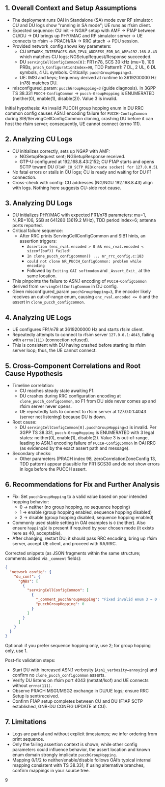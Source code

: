 ## 1. Overall Context and Setup Assumptions

- The deployment runs OAI in Standalone (SA) mode over RF simulator: CU and DU logs show "running in SA mode"; UE runs as rfsim client.
- Expected sequence: CU init → NGAP setup with AMF → F1AP between CU/DU → DU brings up PHY/MAC and RF simulator server → UE connects to rfsim → PRACH/RA → RRC attach → PDU session.
- Provided network_config shows key parameters:
  - CU `NETWORK_INTERFACES.GNB_IPV4_ADDRESS_FOR_NG_AMF=192.168.8.43` which matches CU logs; NGSetupRequest/Response succeeded.
  - DU `servingCellConfigCommon[0]`: FR1 n78, SCS 30 kHz (mu=1), 106 PRBs, `prach_ConfigurationIndex=98`, TDD Pattern1: 7 DL, 2 UL, 6 DL symbols, 4 UL symbols. Critically: `pucchGroupHopping=3`.
  - UE: IMSI and keys; frequency derived at runtime to 3619200000 Hz (n78) matches DU.
- misconfigured_param: `pucchGroupHopping=3` (guide diagnosis). In 3GPP TS 38.331 `PUCCH-ConfigCommon` → `pucch-GroupHopping` is ENUMERATED {neither(0), enable(1), disable(2)}. Value 3 is invalid.

Initial hypothesis: An invalid PUCCH group hopping enum in DU RRC common config causes ASN.1 encoding failure for `PUCCH-ConfigCommon` during SIB/ServingCellConfigCommon cloning, crashing DU before it can host the rfsim server; consequently, UE cannot connect (errno 111).

## 2. Analyzing CU Logs

- CU initializes correctly, sets up NGAP with AMF:
  - NGSetupRequest sent; NGSetupResponse received.
  - GTP-U configured at 192.168.8.43:2152; CU F1AP starts and opens SCTP toward DU (`F1AP_CU_SCTP_REQ(create socket) for 127.0.0.5`).
- No fatal errors or stalls in CU logs; CU is ready and waiting for DU F1 connection.
- Cross-check with config: CU addresses (NG/NGU 192.168.8.43) align with logs. Nothing here suggests CU-side root cause.

## 3. Analyzing DU Logs

- DU initializes PHY/MAC with expected FR1/n78 parameters: mu=1, N_RB=106, SSB at 641280 (3619.2 MHz), TDD period index=6; antenna ports reported.
- Critical failure sequence:
  - After RRC prints ServingCellConfigCommon and SIB1 hints, an assertion triggers:
    - `Assertion (enc_rval.encoded > 0 && enc_rval.encoded < sizeof(buf)) failed!`
    - `In clone_pucch_configcommon() ... nr_rrc_config.c:183`
    - `could not clone NR_PUCCH_ConfigCommon: problem while encoding`
    - Followed by `Exiting OAI softmodem` and `_Assert_Exit_` at the same location.
- This pinpoints the failure to ASN.1 encoding of `PUCCH-ConfigCommon` derived from `servingCellConfigCommon` in DU config.
- Given misconfigured_param `pucchGroupHopping=3`, the encoder likely receives an out-of-range enum, causing `enc_rval.encoded <= 0` and the assert in `clone_pucch_configcommon`.

## 4. Analyzing UE Logs

- UE configures FR1/n78 at 3619200000 Hz and starts rfsim client.
- Repeatedly attempts to connect to rfsim server `127.0.0.1:4043`, failing with `errno(111)` (connection refused).
- This is consistent with DU having crashed before starting its rfsim server loop; thus, the UE cannot connect.

## 5. Cross-Component Correlations and Root Cause Hypothesis

- Timeline correlation:
  - CU reaches steady state awaiting F1.
  - DU crashes during RRC configuration encoding at `clone_pucch_configcommon`, so F1 from DU side never comes up and rfsim server never opens.
  - UE repeatedly fails to connect to rfsim server at 127.0.0.1:4043 (server not listening) because DU is down.
- Root cause:
  - DU `servingCellConfigCommon[0].pucchGroupHopping=3` is invalid. Per 3GPP TS 38.331, `pucch-GroupHopping` is ENUMERATED with 3 legal states: neither(0), enable(1), disable(2). Value 3 is out-of-range, leading to ASN.1 encoding failure of `PUCCH-ConfigCommon` in OAI RRC (as evidenced by the exact assert path and message).
- Secondary checks:
  - Other parameters (PRACH index 98, zeroCorrelationZoneConfig 13, TDD pattern) appear plausible for FR1 SCS30 and do not show errors in logs before the PUCCH assert.

## 6. Recommendations for Fix and Further Analysis

- Fix: Set `pucchGroupHopping` to a valid value based on your intended hopping behavior:
  - 0 → neither (no group hopping, no sequence hopping)
  - 1 → enable (group hopping enabled, sequence hopping disabled)
  - 2 → disable (group hopping disabled, sequence hopping enabled)
- Commonly used stable setting in OAI examples is `0` (neither). Also ensure `hoppingId` is present if required by your chosen mode (it exists here as 40, acceptable).
- After changing, restart DU; it should pass RRC encoding, bring up rfsim server, accept UE client, and proceed with RA/RRC.

Corrected snippets (as JSON fragments within the same structure; comments added via `_comment` fields):

```json
{
  "network_config": {
    "du_conf": {
      "gNBs": [
        {
          "servingCellConfigCommon": [
            {
              "_comment_pucchGroupHopping": "Fixed invalid enum 3 → 0 (neither). Valid: 0 neither, 1 enable, 2 disable.",
              "pucchGroupHopping": 0
            }
          ]
        }
      ]
    }
  }
}
```

Optional: if you prefer sequence hopping only, use 2; for group hopping only, use 1.

Post-fix validation steps:
- Start DU with increased ASN.1 verbosity (`Asn1_verbosity=annoying`) and confirm no `clone_pucch_configcommon` asserts.
- Verify DU listens on rfsim port 4043 (netstat/lsof) and UE connects without `errno(111)`.
- Observe PRACH MSG1/MSG2 exchange in DU/UE logs; ensure RRC Setup is sent/received.
- Confirm F1AP setup completes between CU and DU (F1AP SCTP established, GNB-DU CONFIG UPDATE at CU).

## 7. Limitations

- Logs are partial and without explicit timestamps; we infer ordering from print sequence.
- Only the failing assertion context is shown; while other config parameters could influence behavior, the assert location and known enum domain strongly implicate `pucchGroupHopping`.
- Mapping 0/1/2 to neither/enable/disable follows OAI’s typical internal mapping consistent with TS 38.331; if using alternative branches, confirm mappings in your source tree.

9